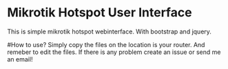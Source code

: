 # Mikrotik Hotspot User Interface
This is simple mikrotik hotspot webinterface. With bootstrap and jquery.  

#How to use?
Simply copy the files on the location is your router. And remeber to edit the files. If there is any problem create an issue or send me an email!
